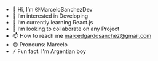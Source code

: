 - 👋 Hi, I’m @MarceloSanchezDev
- 👀 I’m interested in Developing
- 🌱 I’m currently learning React.js
- 💞️ I’m looking to collaborate on any Project  
- 📫 How to reach me marcedgardosanchez@gmail.com    
- 😄 Pronouns: Marcelo
- ⚡ Fun fact: I'm Argentian boy

<!---
MarceloSanchezDev/MarceloSanchezDev is a ✨ special ✨ repository because its `README.md` (this file) appears on your GitHub profile.
You can click the Preview link to take a look at your changes.
--->
